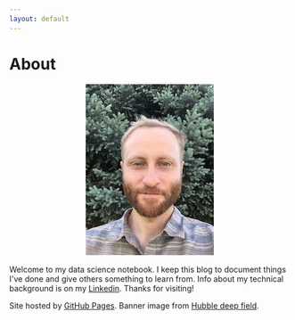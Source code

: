 ```yaml
---
layout: default
---
```


# About

<p align="center"><img src="me_tree.jpg"></p>

Welcome to my data science notebook.  I keep this blog to document things I've done and give others something to learn from.  Info about my technical background is on my <a href="https://www.linkedin.com/in/andrew-august" target="_blank">Linkedin</a>.  Thanks for visiting!

Site hosted by [GitHub Pages](https://pages.github.com).  Banner image from [Hubble deep field](https://www.spacetelescope.org/news/heic1909/). 
